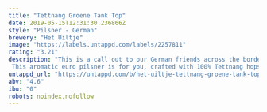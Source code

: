 ```yaml
---
title: "Tettnang Groene Tank Top"
date: 2019-05-15T12:31:30.236866Z
style: "Pilsner - German"
brewery: "Het Uiltje"
image: "https://labels.untappd.com/labels/2257811"
rating: "3.21"
description: "This is a call out to our German friends across the border, because we think that whole pilsner racket you've been running for the past 2.000 years is, well, totally cool. This aromatic euro pilsner is for you, crafted with 100% Tettnang hops! Southwest Germany's hop of choice, Tettnang Tank Top is a crisp, spicy pilsner for the easy-going Fritz. Think of this as the tank top totting teutonic cousin of our more serious-minded cascade green sweater. Same mindset, radically different taste. Infinitely more Angela Merkel than D. Trump, that's for sure."
untappd_url: "https://untappd.com/b/het-uiltje-tettnang-groene-tank-top/2257811"
abv: "4.6"
ibu: "0"
robots: noindex,nofollow
---
```

